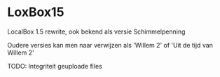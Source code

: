 # LoxBox15
LocalBox 1.5 rewrite, ook bekend als versie Schimmelpenning

Oudere versies kan men naar verwijzen als 'Willem 2' of 'Uit de tijd van Willem 2'

TODO: Integriteit geuploade files
